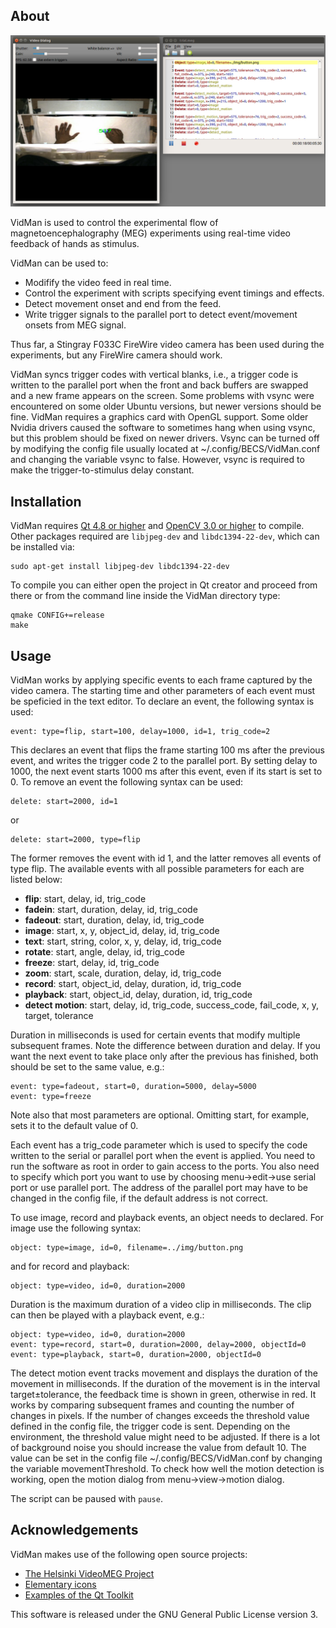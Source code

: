 ## About

![windows](img/vidman.png)

VidMan is used to control the experimental flow of magnetoencephalography (MEG)
experiments using real-time video feedback of hands as stimulus.

VidMan can be used to:
- Modifify the video feed in real time.
- Control the experiment with scripts specifying event timings and effects.
- Detect movement onset and end from the feed.
- Write trigger signals to the parallel port to detect event/movement onsets from MEG signal.

Thus far, a Stingray F033C FireWire video camera has been used during
the experiments, but any FireWire camera should work.

VidMan syncs trigger codes with vertical blanks, i.e., a trigger code is
written to the parallel port when the front and back buffers are swapped and a
new frame appears on the screen. Some problems with vsync were encountered on
some older Ubuntu versions, but newer versions should be fine. VidMan requires
a graphics card with OpenGL support. Some older Nvidia drivers caused the
software to sometimes hang when using vsync, but this problem should be fixed
on newer drivers. Vsync can be turned off by modifying the config file usually
located at ~/.config/BECS/VidMan.conf and changing the variable vsync to false.
However, vsync is required to make the trigger-to-stimulus delay constant.

## Installation

VidMan requires [Qt 4.8 or higher](https://www.qt.io/) and [OpenCV 3.0 or higher](https://opencv.org)
to compile. Other packages required are `libjpeg-dev` and
`libdc1394-22-dev`, which can be installed via:

```
sudo apt-get install libjpeg-dev libdc1394-22-dev
```

To compile you can either open the project in Qt creator and proceed from there
or from the command line inside the VidMan directory type:

```
qmake CONFIG+=release
make
```

## Usage

VidMan works by applying specific events to each frame captured by the video
camera. The starting time and other parameters of each event must be speficied
in the text editor. To declare an event, the following syntax is used:

```
event: type=flip, start=100, delay=1000, id=1, trig_code=2
```

This declares an event that flips the frame starting 100 ms after the previous
event, and writes the trigger code 2 to the parallel port. By setting delay to
1000, the next event starts 1000 ms after this event, even if its start is set
to 0. To remove an event the following syntax can be used:

```
delete: start=2000, id=1
```

or

```
delete: start=2000, type=flip
```

The former removes the event with id 1, and the latter removes all events of
type flip. The available events with all possible parameters for each are
listed below:

* **flip**: start, delay, id, trig_code
* **fadein**: start, duration, delay, id, trig_code
* **fadeout**: start, duration, delay, id, trig_code
* **image**: start, x, y, object_id, delay, id, trig_code
* **text**: start, string, color, x, y, delay, id, trig_code
* **rotate**: start, angle, delay, id, trig_code
* **freeze**: start, delay, id, trig_code
* **zoom**: start, scale, duration, delay, id, trig_code
* **record**: start, object_id, delay, duration, id, trig_code
* **playback**: start, object_id, delay, duration, id, trig_code
* **detect motion**: start, delay, id, trig_code, success_code, fail_code, x, y, target, tolerance

Duration in milliseconds is used for certain events that modify multiple
subsequent frames. Note the difference between duration and delay. If you want
the next event to take place only after the previous has finished, both should
be set to the same value, e.g.:

```
event: type=fadeout, start=0, duration=5000, delay=5000
event: type=freeze
```

Note also that most parameters are optional. Omitting start, for example, sets
it to the default value of 0. 

Each event has a trig_code parameter which is used to specify the code written
to the serial or parallel port when the event is applied. You need to run the
software as root in order to gain access to the ports. You also need to specify
which port you want to use by choosing menu->edit->use serial port or use
parallel port. The address of the parallel port may have to be changed in the
config file, if the default address is not correct. 

To use image, record and playback events, an object needs to declared. For
image use the following syntax:

```
object: type=image, id=0, filename=../img/button.png
```

and for record and playback:

```
object: type=video, id=0, duration=2000
```

Duration is the maximum duration of a video clip in milliseconds. The clip can
then be played with a playback event, e.g.:

```
object: type=video, id=0, duration=2000
event: type=record, start=0, duration=2000, delay=2000, objectId=0
event: type=playback, start=0, duration=2000, objectId=0
```

The detect motion event tracks movement and displays the duration of the
movement in milliseconds. If the duration of the movement is in the interval
target±tolerance, the feedback time is shown in green, otherwise in red. It
works by comparing subsequent frames and counting the number of changes in
pixels. If the number of changes exceeds the threshold value defined in the
config file, the trigger code is sent. Depending on the environment, the
threshold value might need to be adjusted. If there is a lot of background
noise you should increase the value from default 10. The value can be set in
the config file ~/.config/BECS/VidMan.conf by changing the variable
movementThreshold. To check how well the motion detection is working, open the
motion dialog from menu->view->motion dialog.

The script can be paused with `pause`.

## Acknowledgements

VidMan makes use of the following open source projects:


-   [The Helsinki VideoMEG Project](https://github.com/andreyzhd/VideoMEG)
-   [Elementary icons](https://github.com/elementary/icons)
-   [Examples of the Qt Toolkit](http://doc.qt.io/qt-5/qtexamplesandtutorials.html)

This software is released under the GNU General Public License version 3.

